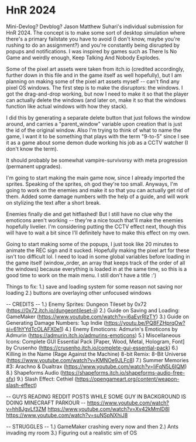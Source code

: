 # HnR 2024
Mini-Devlog? Devblog?
 Jason Matthew Suhari's individual submission for HnR 2024. The concept is to make some sort of desktop simulation where there's a primary failstate you have to avoid (I don't know, maybe you're rushing to do an assignment?) and you're constantly being disrupted by popups and notifications. I was inspired by games such as There Is No Game and weirdly enough, Keep Talking And Nobody Explodes.

 Some of the pixel art assets were taken from itch.io (credited accordingly, further down in this file and in the game itself as well hopefully), but I am planning on making some of the pixel art assets myself -- can't find any pixel OS windows. The first step is to make the disruptors: the windows. I got the drag-and-drop working, but now I need to make it so that the player can actually delete the windows (and later on, make it so that the windows function like actual windows with how they stack).

 I did this by generating a separate delete button that just follows the window around, and carries a "parent_window" variable upon creation that is just the id of the original window. Also I'm trying to think of what to name the game, I want it to be something that plays with the term "9-to-5" since I see it as a game about some demon dude working his job as a CCTV watcher (I don't know the term).
 
 It should probably be somewhat vampire-survivorsy with meta progression (permanent upgrades). 

 I'm going to start making the main game now, since I already imported the sprites. Speaking of the sprites, oh god they're too small. Anyways, I'm going to work on the enemies and make it so that you can actually get rid of them. Added some damage numbers with the help of a guide, and will work on stylizing the text after a short break.

 Enemies finally die and get hitflashed! But I still have no clue why the emoticons aren't working -- they're a nice touch that'll make the enemies hopefully livelier. I'm considering putting the CCTV effect next, though this will have to wait a bit since I'll definitely have to make this effect on my own.

 Going to start making some of the popups, I just took like 20 minutes to animate the REC sign and it sucked. Hopefully making the pixel art for these isn't too difficult lol. I need to load in some global variables before loading in the game itself (window_order, an array that keeps track of the order of all the windows) because everything is loaded in at the same time, so this is a good time to work on the main menu. I still don't have a title :')

 Things to fix:
 1.) save and loading system for some reason not saving nor loading
 2.) buttons are overlaying other unfocused windows


 -- CREDITS --
1.) Enemy Sprites:  Dungeon Tileset by 0x72 (https://0x72.itch.io/dungeontileset-ii)
2.) Guide on Saving and Loading: GameMaker (https://www.youtube.com/watch?v=i6aEyrRIzTY)
3.) Guide on Generating Damage Numbers: 1up Indie (https://youtu.be/PQ8FZHprqOw?si=61hYYdTcOLAFX0e1)
4.) Enemy Emoticons: Admurin's Emoticons by Admurin (https://admurin.itch.io/admurins-emoticons)
5.) Miscellaneous Icons: Complete GUI Essential Pack [Paper, Wood, Metal, Hologram, Font] by Crusenho (https://crusenho.itch.io/complete-gui-essential-pack)
6.) Killing in the Name (Rage Against the Machine) 8-bit Remix: 8-Bit Universe (https://www.youtube.com/watch?v=KMNOe9JLFc8)
7.) Summer Memories #3: Arachno & Dualtrax (https://www.youtube.com/watch?v=IiFqN5L6IQM)
8.) Shapeforms Audio (https://shapeforms.itch.io/shapeforms-audio-free-sfx)
9.) Slash Effect: Cethiel (https://opengameart.org/content/weapon-slash-effect)

-- GUYS READING REDDIT POSTS WHILE SOME GUY IN BACKGROUND IS DOING MINECRAFT PARKOUR --
https://www.youtube.com/watch?v=hh8JgvLf3ZM
https://www.youtube.com/watch?v=Xv42kMmID8I
https://www.youtube.com/watch?v=suNSpNXhiJ8

-- STRUGGLES --
1.) GameMaker crashing every now and then
2.) Ants invading my room
3.) Figuring out a realistic sim of OS

